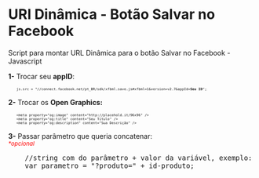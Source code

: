 # URI Dinâmica - Botão Salvar no Facebook
Script para montar URL Dinâmica para o botão Salvar no Facebook - Javascript

<b>1-</b> Trocar seu <b>appID</b>:
<pre style="font-size:0.5em;">
    js.src = "//connect.facebook.net/pt_BR/sdk/xfbml.save.js#xfbml=1&version=v2.7&appId=<b>Seu ID</b>";
</pre>

<b>2-</b> Trocar os <b>Open Graphics:</b>
<pre style="font-size:0.5em;">
    &lt;meta property="og:image" content="http://placehold.it/96x96" /&gt;
    &lt;meta property="og:title" content="Seu Título" /&gt;
    &lt;meta property="og:description" content="Sua Descrição" /&gt;
</pre>

<b>3-</b> Passar parâmetro que queria concatenar:<br>
<small style="color:red;"><i>*opcional</i></small>
<pre>
    //string com do parâmetro + valor da variável, exemplo: SKU / produto
    var parametro = "?produto=" + id-produto;
</pre>
